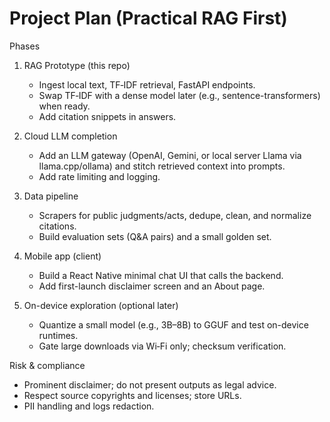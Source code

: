 # Project Plan (Practical RAG First)

Phases

1. RAG Prototype (this repo)
   - Ingest local text, TF‑IDF retrieval, FastAPI endpoints.
   - Swap TF‑IDF with a dense model later (e.g., sentence-transformers) when ready.
   - Add citation snippets in answers.

2. Cloud LLM completion
   - Add an LLM gateway (OpenAI, Gemini, or local server Llama via llama.cpp/ollama) and stitch retrieved context into prompts.
   - Add rate limiting and logging.

3. Data pipeline
   - Scrapers for public judgments/acts, dedupe, clean, and normalize citations.
   - Build evaluation sets (Q&A pairs) and a small golden set.

4. Mobile app (client)
   - Build a React Native minimal chat UI that calls the backend.
   - Add first-launch disclaimer screen and an About page.

5. On-device exploration (optional later)
   - Quantize a small model (e.g., 3B–8B) to GGUF and test on-device runtimes.
   - Gate large downloads via Wi‑Fi only; checksum verification.

Risk & compliance

- Prominent disclaimer; do not present outputs as legal advice.
- Respect source copyrights and licenses; store URLs.
- PII handling and logs redaction.
